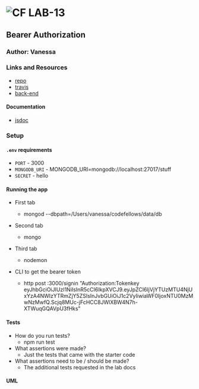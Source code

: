 ![CF](http://i.imgur.com/7v5ASc8.png) LAB-13
=================================================

## Bearer Authorization

### Author: Vanessa

### Links and Resources
* [repo]()
* [travis]()
* [back-end](https://git.heroku.com/whispering-mesa-54203.git)

#### Documentation
* [jsdoc]()

### Setup
#### `.env` requirements
* `PORT` - 3000
* `MONGODB_URI` - MONGODB_URI=mongodb://localhost:27017/stuff
* `SECRET` - hello

#### Running the app
* First tab
    * mongod --dbpath=/Users/vanessa/codefellows/data/db 
* Second tab
    * mongo
* Third tab
    * nodemon

* CLI to get the bearer token
    * http post :3000/signin "Authorization:Tokenkey eyJhbGciOiJIUzI1NiIsInR5cCI6IkpXVCJ9.eyJpZCI6IjVjYTUzMTU4NjUxYzA4NWIzYTRmZjY5ZSIsInJvbGUiOiJ1c2VyIiwiaWF0IjoxNTU0MzMwNzMwfQ.Scjq8MUc-jFcHCC8JWlXBW4N7h-XTWuqGQAVpU3fHks"

#### Tests
* How do you run tests?
  * npm run test
* What assertions were made?
  * Just the tests that came with the starter code
* What assertions need to be / should be made?
  * The additional tests requested in the lab docs

#### UML

